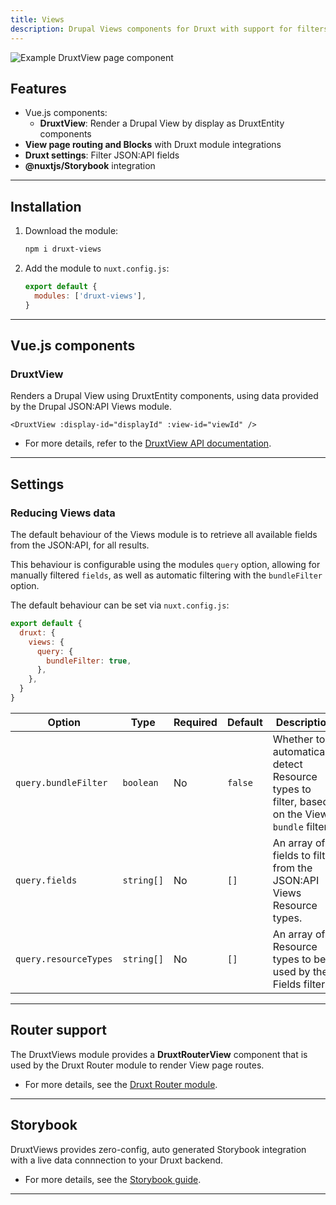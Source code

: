 ```yaml
---
title: Views
description: Drupal Views components for Druxt with support for filters, pagination and sorting.
---
```


![Example DruxtView page component](/images/druxt-views-page.png)

## Features

- Vue.js components:
  - **DruxtView**: Render a Drupal View by display as DruxtEntity components
- **View page routing and Blocks** with Druxt module integrations
- **Druxt settings**: Filter JSON:API fields
- **@nuxtjs/Storybook** integration

* * *

## Installation

1. Download the module:
   ```sh
   npm i druxt-views
   ```

2. Add the module to `nuxt.config.js`:
   ```js
   export default {
     modules: ['druxt-views'],
   }
   ```

* * *

## Vue.js components

### DruxtView

Renders a Drupal View using DruxtEntity components, using data provided by the Drupal JSON:API Views module.

```vue
<DruxtView :display-id="displayId" :view-id="viewId" />
```

- For more details, refer to the [DruxtView API documentation](/api/packages/views/components/DruxtView).


* * *

## Settings

### Reducing Views data

The default behaviour of the Views module is to retrieve all available fields from the JSON:API, for all results.

This behaviour is configurable using the modules `query` option, allowing for manually filtered `fields`, as well as automatic filtering with the `bundleFilter` option.

The default behaviour can be set via `nuxt.config.js`:
```js
export default {
  druxt: {
    views: {
      query: {
        bundleFilter: true,
      },
    },
  }
}
```

| Option | Type | Required | Default | Description |
| --- | --- | --- | --- | --- |
| `query.bundleFilter` | `boolean` | No | `false` | Whether to automatically detect Resource types to filter, based on the View `bundle` filter. |
| `query.fields` | `string[]` | No | `[]` | An array of fields to filter from the JSON:API Views Resource types. |
| `query.resourceTypes` | `string[]` | No | `[]` | An array of Resource types to be used by the Fields filter. |

* * *

## Router support

The DruxtViews module provides a **DruxtRouterView** component that is used by the Druxt Router module to render View page routes.

- For more details, see the [Druxt Router module](/modules/router).

* * *

## Storybook

DruxtViews provides zero-config, auto generated Storybook integration with a live data connnection to your Druxt backend.

- For more details, see the [Storybook guide](/guide/storybook).

* * *

